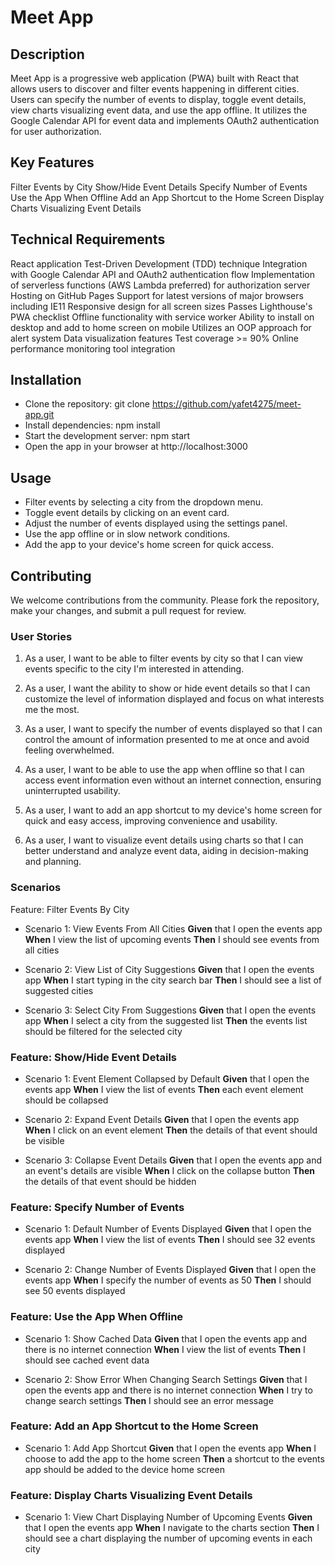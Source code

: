 # Meet App

## Description
Meet App is a progressive web application (PWA) built with React that allows users to discover and filter events happening in different cities. Users can specify the number of events to display, toggle event details, view charts visualizing event data, and use the app offline. It utilizes the Google Calendar API for event data and implements OAuth2 authentication for user authorization.

## Key Features
Filter Events by City
Show/Hide Event Details
Specify Number of Events
Use the App When Offline
Add an App Shortcut to the Home Screen
Display Charts Visualizing Event Details

## Technical Requirements
React application
Test-Driven Development (TDD) technique
Integration with Google Calendar API and OAuth2 authentication flow
Implementation of serverless functions (AWS Lambda preferred) for authorization server
Hosting on GitHub Pages
Support for latest versions of major browsers including IE11
Responsive design for all screen sizes
Passes Lighthouse's PWA checklist
Offline functionality with service worker
Ability to install on desktop and add to home screen on mobile
Utilizes an OOP approach for alert system
Data visualization features
Test coverage >= 90%
Online performance monitoring tool integration

## Installation
- Clone the repository: git clone https://github.com/yafet4275/meet-app.git
- Install dependencies: npm install
-  Start the development server: npm start
- Open the app in your browser at http://localhost:3000

## Usage
- Filter events by selecting a city from the dropdown menu.
- Toggle event details by clicking on an event card.
- Adjust the number of events displayed using the settings panel.
- Use the app offline or in slow network conditions.
- Add the app to your device's home screen for quick access.

## Contributing
We welcome contributions from the community. Please fork the repository, make your changes, and submit a pull request for review.

### User Stories
1. As a user, I want to be able to filter events by city so that I can view events specific to the city I'm interested in attending.

2. As a user, I want the ability to show or hide event details so that I can customize the level of information displayed and focus on what interests me the most.

3. As a user, I want to specify the number of events displayed so that I can control the amount of information presented to me at once and avoid feeling overwhelmed.

4. As a user, I want to be able to use the app when offline so that I can access event information even without an internet connection, ensuring uninterrupted usability.

5. As a user, I want to add an app shortcut to my device's home screen for quick and easy access, improving convenience and usability.

6. As a user, I want to visualize event details using charts so that I can better understand and analyze event data, aiding in decision-making and planning.

### Scenarios
Feature: Filter Events By City
- Scenario 1: View Events From All Cities
**Given** that I open the events app
**When** I view the list of upcoming events
**Then** I should see events from all cities
  
- Scenario 2: View List of City Suggestions
**Given** that I open the events app
**When** I start typing in the city search bar
**Then** I should see a list of suggested cities

- Scenario 3: Select City From Suggestions
**Given** that I open the events app
**When** I select a city from the suggested list
**Then** the events list should be filtered for the selected city
  
### Feature: Show/Hide Event Details
- Scenario 1: Event Element Collapsed by Default
**Given** that I open the events app
**When** I view the list of events
**Then** each event element should be collapsed

- Scenario 2: Expand Event Details
**Given** that I open the events app
**When** I click on an event element
**Then** the details of that event should be visible

- Scenario 3: Collapse Event Details
**Given** that I open the events app and an event's details are visible
**When** I click on the collapse button
**Then** the details of that event should be hidden
  
### Feature: Specify Number of Events
- Scenario 1: Default Number of Events Displayed
**Given** that I open the events app
**When** I view the list of events
**Then** I should see 32 events displayed

- Scenario 2: Change Number of Events Displayed
**Given** that I open the events app
**When** I specify the number of events as 50
**Then** I should see 50 events displayed

### Feature: Use the App When Offline
- Scenario 1: Show Cached Data
**Given** that I open the events app and there is no internet connection
**When** I view the list of events
**Then** I should see cached event data

- Scenario 2: Show Error When Changing Search Settings
**Given** that I open the events app and there is no internet connection
**When** I try to change search settings
**Then** I should see an error message


### Feature: Add an App Shortcut to the Home Screen
- Scenario 1: Add App Shortcut
**Given** that I open the events app
**When** I choose to add the app to the home screen
**Then** a shortcut to the events app should be added to the device home screen


### Feature: Display Charts Visualizing Event Details
- Scenario 1: View Chart Displaying Number of Upcoming Events
**Given** that I open the events app
**When** I navigate to the charts section
**Then** I should see a chart displaying the number of upcoming events in each city
